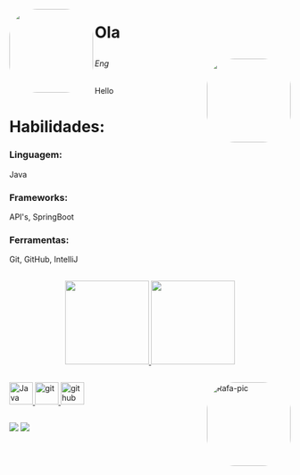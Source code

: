 <img align="left" alt="" height="150" style="border-radius:50px;" src="https://upload.wikimedia.org/wikipedia/commons/8/8d/Pixel_art_Wizard_Portrait.png"><h1>Ola</h1> 

<p style="font-family: 'Courier New', monospace; font-size: 16px; line-height: 1.5;">

</p>

##

<img align="right" alt="" height="150" style="border-radius:50px;" src="https://static.wikia.nocookie.net/potion-permit/images/2/28/Approval_Badge_2.png/revision/latest/scale-to-width/360?cb=20221006183658&path-prefix=pt-br">
<h6>Eng</h6>
<p>Hello
</p>



<h1>Habilidades:</h1>

<h3>Linguagem:</h3> Java 
<h3>Frameworks:</h3>  API's, SpringBoot
<h3>Ferramentas:</h3> Git, GitHub, IntelliJ
 
 
 
 ##
 <div>
 <div align="center">
  <a href="https://github.com/DevHawnk">
  <img height="150em" src="https://github-readme-stats.vercel.app/api?username=DevHawnk&show_icons=true&theme=react&include_all_commits=true&count_private=true"/>
  <img height="150em" src="https://github-readme-stats.vercel.app/api/top-langs/?username=DevHawnk&layout=compact&langs_count=7&theme=react" />
  </div>  
   
  ##  
  
<div align="left">

 <img src="https://github.com/DevHawnk/DevHawnk/assets/103498566/6ba01930-51d2-4ed4-9dc0-9e8f768d918e" height="40" width="42" alt="Java"  />

 <img src="https://github.com/DevHawnk/DevHawnk/assets/103498566/81d48e0a-216c-4dde-84a6-18f4cb9a199a" height="40" width="42" alt="git"  />
 
 <img src="https://github.com/DevHawnk/DevHawnk/assets/103498566/d93b21d3-6990-4e79-a0fd-802272e79530" height="40" width="42" alt="github"  /> 
  

  <img align="right" alt="Rafa-pic" height="150" style="border-radius:50px;" src="https://pbs.twimg.com/ext_tw_video_thumb/1531354669510967296/pu/img/U4jKVl91u_VkyvSl.jpg">
  </div>
  
##

<div>
 
<a href= "www.linkedin.com/in/wesley-souza-pereira-381756223/" target= "_blank"><img src="https://img.shields.io/static/v1?message=LinkedIn&logo=linkedin&label=&color=0077B5&logoColor=white&labelColor=&style=for-the-badge" target="_blank"></a>
 <a href= "" target= "_blank"><img src="https://img.shields.io/static/v1?message=Instagram&logo=instagram&label=&color=E4405F&logoColor=white&labelColor=&style=for-the-badge" target="_blank"></a>
 </div>
